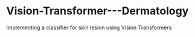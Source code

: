 # Vision-Transformer---Dermatology
Implementing a classifier for skin lesion using Vision Transformers
